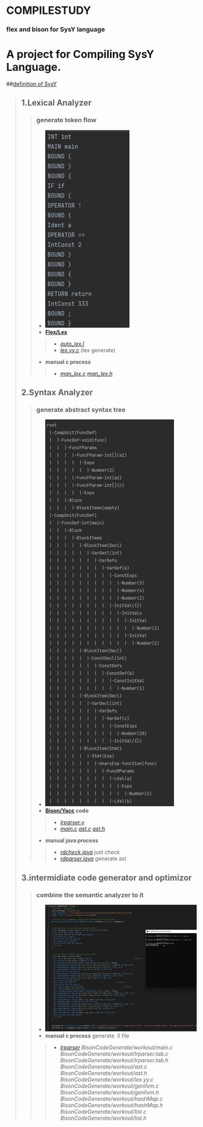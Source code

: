 # COMPILESTUDY
### flex and bison for SysY language
# A project for Compiling SysY Language.
##[definition of SysY](/Document/SysY语言定义.pdf)
> ## 1.**Lexical Analyzer**
> > ### generate token flow
> > - ![flex_example](/Document/flex_example.png)
> > - **[Flex/Lex](https://www.gnu.org/software/flex/)**
> > > - *[auto_lex.l](LexicalAnalyzer/auto_lex.l)*
> > > - *[lex.yy.c](LexicalAnalyzer/lex.yy.c)* (lex generate)
> >  - **manual c process**
> > > -  *[man_lex.c](LexicalAnalyzer/man_lex.c) [man_lex.h](LexicalAnalyzer/man_lex.h)*
> ## 2.**Syntax Analyzer**
> > ### generate abstract syntax tree
> > - ![ast_example](/Document/ast_example.png)
> > - **[Bison/Yacc](https://www.gnu.org/software/bison/) code**
> > > - *[lrparser.y](SyntaxAnalyzer/lrparser.y)*
> > > - *[main.c](SyntaxAnalyzer/main.c) [ast.c](SyntaxAnalyzer/ast.c) [ast.h](SyntaxAnalyzer/ast.h)*
> >  - **manual java process**
> > > - *[rdcheck.java](/SyntaxAnalyzer/SyntaxJava/rdcheck.java)* just check
> > > - *[rdparser.java](/SyntaxAnalyzer/SyntaxJava/rdparser.java)* generate ast
> ## 3.**intermidiate code generator and optimizor**
> > ### combine the semantic analyzer to it
> > - ![ll_example](/Document/ll_example.png)
> >  - **manual c process** generate .ll file
> > > - *[lrparser](BisonCodeGenerate/workout/) BisonCodeGenerate/workout/main.c
        BisonCodeGenerate/workout/lrparser.tab.c BisonCodeGenerate/workout/lrparser.tab.h
        BisonCodeGenerate/workout/ast.c BisonCodeGenerate/workout/ast.h
        BisonCodeGenerate/workout/lex.yy.c
        BisonCodeGenerate/workout/genllvm.c BisonCodeGenerate/workout/genllvm.h
        BisonCodeGenerate/workout/hashMap.c BisonCodeGenerate/workout/hashMap.h
        BisonCodeGenerate/workout/list.c BisonCodeGenerate/workout/list.h*
